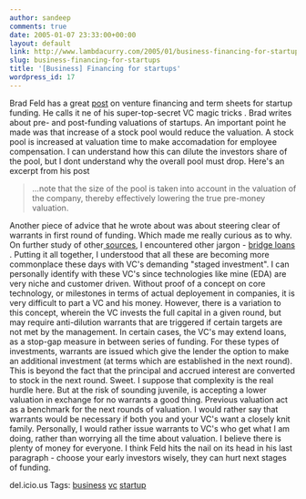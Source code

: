 ```yaml
---
author: sandeep
comments: true
date: 2005-01-07 23:33:00+00:00
layout: default
link: http://www.lambdacurry.com/2005/01/business-financing-for-startups/
slug: business-financing-for-startups
title: '[Business] Financing for startups'
wordpress_id: 17
---
```


Brad Feld has a great [post](http://www.feld.com/blog/archives/2005/01/term_sheet_pric.html) on venture financing and term sheets for startup funding. He calls it ne of his super-top-secret VC magic tricks .
Brad writes about pre- and post-funding valuations of startups. An important point he made was that increase of a stock pool would reduce the valuation. A stock pool is increased at valuation time to make accomadation for employee compensation. I can understand how this can dilute the investors share of the pool, but I dont understand why the overall pool must drop. Here's an excerpt from his post


<blockquote>...note that the size of the pool is taken into account in the valuation of the company, thereby effectively lowering the true pre-money valuation.</blockquote>

Another piece of advice that he wrote about was about steering clear of warrants in first round of funding. Which made me really curious as to why. On further study of other[ sources](http://www.bio.com/industryanalysis/industryanalysis_features.jhtml?cid=ci22629363),  I encountered other jargon - [bridge loans](http://www.techbizfl.com/news_desc.asp?article_id=1167) . Putting it all together, I understood that all these are becoming more commonplace these days with VC's demanding "staged investment". I can personally identify with these VC's since technologies like mine (EDA) are very niche and customer driven. Without proof of a concept on core technology, or milestones in terms of actual deployement in companies, it is very difficult to part a VC and his money. However, there is a variation to this concept, wherein the VC invests the full capital in a given round, but may require anti-dilution warrants that are triggered if certain targets are not met by the management.
In certain cases, the VC's may extend loans, as a stop-gap measure in between series of funding. For these types of investments, warrants are issued which give the lender the option to make an additional investment (at terms which are established in the next round). This is beyond the fact that the principal and accrued interest are converted to stock in the next round.
Sweet.
I suppose that complexity is the real hurdle here. But at the risk of sounding juvenile, is accepting a lower valuation in exchange for no warrants a good thing. Previous valuation act as a benchmark for the next rounds of valuation. I would rather say that warrants would be necessary if both you and your VC's want a closely knit family. Personally, I would rather issue warrants to VC's who get what I am doing, rather than worrying all the time about valuation. I believe there is plenty of money for everyone.
I think Feld hits the nail on its head in his last paragraph - choose your early investors wisely, they can hurt next stages of funding.


del.icio.us Tags: [business](http://del.icio.us/sss8ue/business) [](http://del.icio.us/sss8ue/) [vc](http://del.icio.us/sss8ue/vc) [startup](http://del.icio.us/sss8ue/startup)
